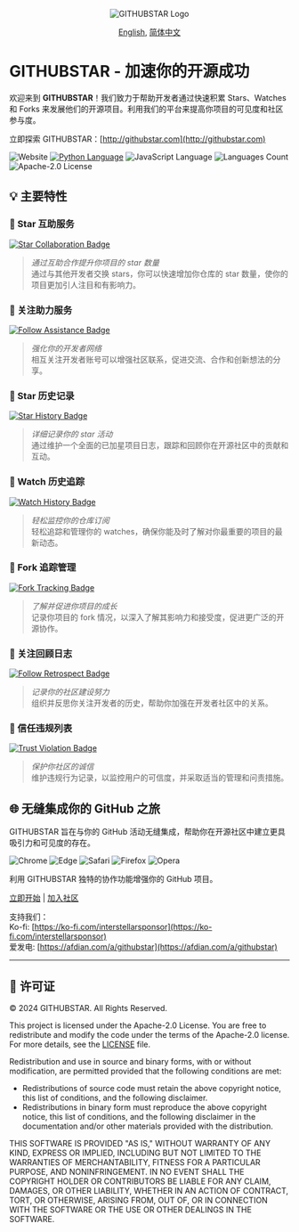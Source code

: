 <div align="center">

![GITHUBSTAR Logo](https://cdn.jsdelivr.net/gh/gogithubstar/githubstar@main/assets/images/logo.svg)

[English](README.md), [简体中文](README.zh-CN.md)

</div>

# GITHUBSTAR - 加速你的开源成功

欢迎来到 **GITHUBSTAR**！我们致力于帮助开发者通过快速积累 Stars、Watches 和 Forks 来发展他们的开源项目。利用我们的平台来提高你项目的可见度和社区参与度。

立即探索 GITHUBSTAR：[http://githubstar.com](http://githubstar.com)

![Website](https://img.shields.io/website?up_message=Available&url=http%3A%2F%2Fgithub.com%3Futm_source%3Dgithub&color=green)
[![Python Language](https://img.shields.io/badge/Python-3776AB.svg?&style=flat&logo=python&logoColor=white)](https://www.python.org)
![JavaScript Language](https://img.shields.io/badge/JavaScript-F7DF1E.svg?style=flat&logo=javascript&logoColor=black)
![Languages Count](https://img.shields.io/badge/languages-9-red)
![Apache-2.0 License](https://img.shields.io/badge/License-Apache--2.0-blue)

## 💡 主要特性

### 🌟 Star 互助服务
[![Star Collaboration Badge](https://img.shields.io/badge/Star_Collaboration-Mutual_Benefit-orange)](http://githubstar.com/zh-CN/reciprocal-stars)
> _通过互助合作提升你项目的 star 数量_  
通过与其他开发者交换 stars，你可以快速增加你仓库的 star 数量，使你的项目更加引人注目和有影响力。

### 👥 关注助力服务
[![Follow Assistance Badge](https://img.shields.io/badge/Follow_Assistance-Stronger_Connections-yellow)](http://githubstar.com/zh-CN/reciprocal-follows)
> _强化你的开发者网络_  
相互关注开发者账号可以增强社区联系，促进交流、合作和创新想法的分享。

### 📝 Star 历史记录
[![Star History Badge](https://img.shields.io/badge/Star_History-Track_Your_Impact-blue)](http://githubstar.com/zh-CN/star-history)
> _详细记录你的 star 活动_  
通过维护一个全面的已加星项目日志，跟踪和回顾你在开源社区中的贡献和互动。

### 👀 Watch 历史追踪
[![Watch History Badge](https://img.shields.io/badge/Watch_History-Manage_Subscriptions-green)](http://githubstar.com/zh-CN/watch-history)
> _轻松监控你的仓库订阅_  
轻松追踪和管理你的 watches，确保你能及时了解对你最重要的项目的最新动态。

### 🍴 Fork 追踪管理
[![Fork Tracking Badge](https://img.shields.io/badge/Fork_Tracking-Promote_Collaboration-red)](http://githubstar.com/zh-CN/fork-history)
> _了解并促进你项目的成长_  
记录你项目的 fork 情况，以深入了解其影响力和接受度，促进更广泛的开源协作。

### 📜 关注回顾日志
[![Follow Retrospect Badge](https://img.shields.io/badge/Follow_Retrospect-Deepen_Connections-purple)](http://githubstar.com/zh-CN/follow-history)
> _记录你的社区建设努力_  
组织并反思你关注开发者的历史，帮助你加强在开发者社区中的关系。

### 🚫 信任违规列表
[![Trust Violation Badge](https://img.shields.io/badge/Trust_Violation-Monitor_Credibility-black)](http://githubstar.com/zh-CN/block-list)
> _保护你社区的诚信_  
维护违规行为记录，以监控用户的可信度，并采取适当的管理和问责措施。

## 🌐 无缝集成你的 GitHub 之旅

GITHUBSTAR 旨在与你的 GitHub 活动无缝集成，帮助你在开源社区中建立更具吸引力和可见度的存在。

![Chrome](https://img.shields.io/badge/Chrome-Supported-brightgreen.svg?&style=flat&logo=Google-Chrome&logoColor=white)
![Edge](https://img.shields.io/badge/Edge-Supported-green.svg?&style=flat&logo=Microsoft-Edge&logoColor=white)
![Safari](https://img.shields.io/badge/Safari-Supported-blue.svg?&style=flat&logo=Safari&logoColor=white)
![Firefox](https://img.shields.io/badge/Firefox-Supported-orange.svg?&style=flat&logo=Firefox-Browser&logoColor=white)
![Opera](https://img.shields.io/badge/Opera-Supported-red.svg?&style=flat&logo=Opera&logoColor=white)

利用 GITHUBSTAR 独特的协作功能增强你的 GitHub 项目。

[立即开始](http://githubstar.com) | [加入社区](https://github.com/gogithubstar/githubstar)  
  
支持我们：  
Ko-fi: [https://ko-fi.com/interstellarsponsor](https://ko-fi.com/interstellarsponsor)  
爱发电: [https://afdian.com/a/githubstar](https://afdian.com/a/githubstar)  

---

## 📑 许可证

© 2024 GITHUBSTAR. All Rights Reserved.

This project is licensed under the Apache-2.0 License. You are free to redistribute and modify the code under the terms of the Apache-2.0 license. For more details, see the [LICENSE](https://github.com/gogithubstar/githubstar/blob/main/LICENSE) file.

Redistribution and use in source and binary forms, with or without modification, are permitted provided that the following conditions are met:

- Redistributions of source code must retain the above copyright notice, this list of conditions, and the following disclaimer.
- Redistributions in binary form must reproduce the above copyright notice, this list of conditions, and the following disclaimer in the documentation and/or other materials provided with the distribution.

THIS SOFTWARE IS PROVIDED "AS IS," WITHOUT WARRANTY OF ANY KIND, EXPRESS OR IMPLIED, INCLUDING BUT NOT LIMITED TO THE WARRANTIES OF MERCHANTABILITY, FITNESS FOR A PARTICULAR PURPOSE, AND NONINFRINGEMENT. IN NO EVENT SHALL THE COPYRIGHT HOLDER OR CONTRIBUTORS BE LIABLE FOR ANY CLAIM, DAMAGES, OR OTHER LIABILITY, WHETHER IN AN ACTION OF CONTRACT, TORT, OR OTHERWISE, ARISING FROM, OUT OF, OR IN CONNECTION WITH THE SOFTWARE OR THE USE OR OTHER DEALINGS IN THE SOFTWARE.

